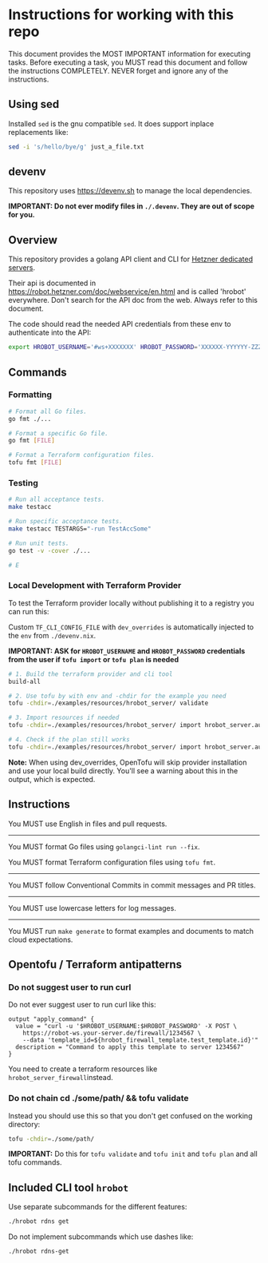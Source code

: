 # Instructions for working with this repo

This document provides the MOST IMPORTANT information for executing tasks.
Before executing a task, you MUST read this document and follow the
instructions COMPLETELY. NEVER forget and ignore any of the instructions.

## Using sed

Installed `sed` is the gnu compatible `sed`. It does support inplace
replacements like:

```sh
sed -i 's/hello/bye/g' just_a_file.txt
```

## devenv

This repository uses https://devenv.sh to manage the local dependencies.

**IMPORTANT: Do not ever modify files in `./.devenv`. They are out of scope for you.**

## Overview

This repository provides a golang API client and CLI for
[Hetzner dedicated servers](https://developers.hetzner.com/robot/).

Their api is documented in <https://robot.hetzner.com/doc/webservice/en.html>
and is called 'hrobot' everywhere. Don't search for the API doc from the web.
Always refer to this document.

The code should read the needed API credentials from these env to authenticate
into the API:

```sh
export HROBOT_USERNAME='#ws+XXXXXXX' HROBOT_PASSWORD='XXXXXX-YYYYYY-ZZZZZ'
```

## Commands

### Formatting

```sh
# Format all Go files.
go fmt ./...

# Format a specific Go file.
go fmt [FILE]

# Format a Terraform configuration files.
tofu fmt [FILE]
```

### Testing

```sh
# Run all acceptance tests.
make testacc

# Run specific acceptance tests.
make testacc TESTARGS="-run TestAccSome"

# Run unit tests.
go test -v -cover ./...

# E
```

### Local Development with Terraform Provider

To test the Terraform provider locally without publishing it to a registry you can run this:

Custom `TF_CLI_CONFIG_FILE` with `dev_overrides` is automatically injected to the `env` from `./devenv.nix`.

**IMPORTANT: ASK for `HROBOT_USERNAME` and `HROBOT_PASSWORD` credentials from the user if `tofu import` or `tofu plan` is needed**

```sh
# 1. Build the terraform provider and cli tool
build-all

# 2. Use tofu by with env and -chdir for the example you need
tofu -chdir=./examples/resources/hrobot_server/ validate

# 3. Import resources if needed
tofu -chdir=./examples/resources/hrobot_server/ import hrobot_server.auction 12345

# 4. Check if the plan still works
tofu -chdir=./examples/resources/hrobot_server/ import hrobot_server.auction plan
```

**Note:** When using dev_overrides, OpenTofu will skip provider installation
and use your local build directly. You'll see a warning about this in the
output, which is expected.

## Instructions

You MUST use English in files and pull requests.

---

You MUST format Go files using `golangci-lint run --fix`.

You MUST format Terraform configuration files using `tofu fmt`.

---

You MUST follow Conventional Commits in commit messages and PR titles.

---

You MUST use lowercase letters for log messages.

---

You MUST run `make generate` to format examples and documents to match cloud expectations.

## Opentofu / Terraform antipatterns

### Do not suggest user to run curl

Do not ever suggest user to run curl like this:

```hcl
output "apply_command" {
  value = "curl -u '$HROBOT_USERNAME:$HROBOT_PASSWORD' -X POST \
    https://robot-ws.your-server.de/firewall/1234567 \
    --data 'template_id=${hrobot_firewall_template.test_template.id}'"
  description = "Command to apply this template to server 1234567"
}
```

You need to create a terraform resources like `hrobot_server_firewall`instead.

### Do not chain cd ./some/path/ && tofu validate

Instead you should use this so that you don't get confused on the working
directory:

```sh
tofu -chdir=./some/path/
```

**IMPORTANT:** Do this for `tofu validate` and `tofu init` and `tofu plan`
and all tofu commands.

## Included CLI tool `hrobot`

Use separate subcommands for the different features:

```sh
./hrobot rdns get
```

Do not implement subcommands which use dashes like:

```sh
./hrobot rdns-get
```
